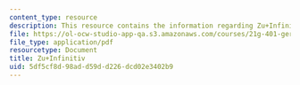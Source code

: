 ```yaml
---
content_type: resource
description: This resource contains the information regarding Zu+Infinitiv.
file: https://ol-ocw-studio-app-qa.s3.amazonaws.com/courses/21g-401-german-i-fall-2008/5df5cf8d98add59dd226dcd02e3402b9_MIT21G_401F08_zu_inf.pdf
file_type: application/pdf
resourcetype: Document
title: Zu+Infinitiv
uid: 5df5cf8d-98ad-d59d-d226-dcd02e3402b9
---
```

